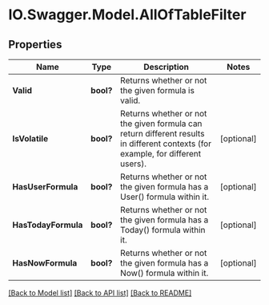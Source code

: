 # IO.Swagger.Model.AllOfTableFilter
## Properties

Name | Type | Description | Notes
------------ | ------------- | ------------- | -------------
**Valid** | **bool?** | Returns whether or not the given formula is valid. | 
**IsVolatile** | **bool?** | Returns whether or not the given formula can return different results in different contexts (for example, for different users).  | [optional] 
**HasUserFormula** | **bool?** | Returns whether or not the given formula has a User() formula within it. | [optional] 
**HasTodayFormula** | **bool?** | Returns whether or not the given formula has a Today() formula within it. | [optional] 
**HasNowFormula** | **bool?** | Returns whether or not the given formula has a Now() formula within it. | [optional] 

[[Back to Model list]](../README.md#documentation-for-models) [[Back to API list]](../README.md#documentation-for-api-endpoints) [[Back to README]](../README.md)

